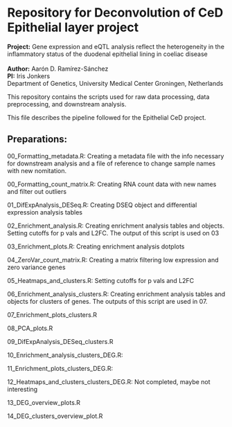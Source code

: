 # Repository for Deconvolution of CeD Epithelial layer project

**Project:** Gene expression and eQTL analysis reflect the heterogeneity in the inflammatory status of the duodenal epithelial lining in coeliac disease <br><br>
**Author:** Aarón D. Ramírez-Sánchez<br>
**PI:** Iris Jonkers<br>
Department of Genetics, University Medical Center Groningen, Netherlands<br>


This repository contains the scripts used for raw data processing, data preprocessing, and downstream analysis.

This file describes the pipeline followed for the Epithelial CeD project.

## Preparations:

00_Formatting_metadata.R: Creating a metadata file with the info necessary for downstream analysis and a file of reference to change sample names with new nomitation.

00_Formatting_count_matrix.R: Creating RNA count data with new names and filter out outliers

01_DifExpAnalysis_DESeq.R: Creating DSEQ object and differential expression analysis tables

02_Enrichment_analysis.R: Creating enrichment analysis tables and objects. Setting cutoffs for p vals and L2FC. The output of this script is used on 03

03_Enrichment_plots.R: Creating enrichment analysis dotplots

04_ZeroVar_count_matrix.R: Creating a matrix filtering low expression and zero variance genes

05_Heatmaps_and_clusters.R: Setting cutoffs for p vals and L2FC

06_Enrichment_analysis_clusters.R: Creating enrichment analysis tables and objects for clusters of genes. The outputs of this script are used in 07.

07_Enrichment_plots_clusters.R

08_PCA_plots.R

09_DifExpAnalysis_DESeq_clusters.R

10_Enrichment_analysis_clusters_DEG.R:

11_Enrichment_plots_clusters_DEG.R:

12_Heatmaps_and_clusters_clusters_DEG.R: Not completed, maybe not interesting

13_DEG_overview_plots.R

14_DEG_clusters_overview_plot.R
